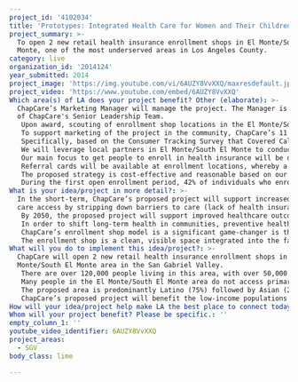 ```yaml
---
project_id: '4102034'
title: 'Prototypes: Integrated Health Care for Women and Their Children'
project_summary: >-
  To open 2 new retail health insurance enrollment shops in El Monte/South El
  Monte, one of the most underserved areas in Los Angeles County.
category: live
organization_id: '2014124'
year_submitted: 2014
project_image: 'https://img.youtube.com/vi/6AUZY8VvXXQ/maxresdefault.jpg'
project_video: 'https://www.youtube.com/embed/6AUZY8VvXXQ'
Which area(s) of LA does your project benefit? Other (elaborate): >-
  ChapCare’s Marketing Manager will manage the project. The Manager is a member
  of ChapCare's Senior Leadership Team.
   Upon award, scouting of enrollment shop locations in the El Monte/South El Monte area will begin. Based on previous experience, we expect to locate the 2 shop spaces within 4 weeks, with an additional 2 weeks required to operationalize the sites.
   To support marketing of the project in the community, ChapCare’s 11 member Outreach Department will launch an outreach and education campaign to generate leads that will be enrolled at the 2 shops. 
   Specifically, based on the Consumer Tracking Survey that Covered California conducted (May 6, 2014), we know that the vast majority of people are aware of the Affordable Care Act (ACA) and their health insurance options, but what many have not chosen to do is enroll. What this means is that continued education is paramount to decrease barriers to enrollment. 
   We will leverage local partners in El Monte/South El Monte to conduct the majority of outreach work (i.e. making flyers available at their locations). These include the El Monte/South El Monte Chamber of Commerce, Greater El Monte Community Hospital, local school districts, community based organizations, libraries, etc. Outreach conducted by ChapCare directly will focus on locations where the populations live, work, shop, and play; and local high volume locations and events.
   Our main focus to get people to enroll in health insurance will be on planning an aggressive education campaign that will provide group presentations to capitalize on the awareness already created. Education presentations will provide general information about health insurance, and more targeted information that seeks to respond to consumer concerns.
   Referral cards will be available at enrollment locations, whereby a consumer can write a note to a friend about their positive experience enrolling into health insurance, and to encourage them to enroll. These will be mailed at no cost to the client. 
   The proposed strategy is cost-effective and reasonable based on our previous experience and lessons learned.
   During the first open enrollment period, 42% of individuals who enrolled at our enrollment shop in Pasadena did so after a friend or family member enrolled and told them about it. As seen during the first open enrollment period, we expect the initial Outreach & Education to launch a multiplying effect that will leverage limited dollars into a sustained wave of activity.
What is your idea/project in more detail?: >-
  In the short-term, ChapCare’s proposed project will support increased health
  care access by stripping down barriers to care (lack of health insurance).
   By 2050, the proposed project will support improved healthcare outcomes, and healthcare as a key driver of economic viability. Studies have shown that many low-income individuals miss significant amounts of time at school and/or work because of poor health; in many instances, affecting their long-term financial viability. These affects can sometimes be so significant, as to be generational in impact.
   In order to shift long-term health in communities, preventive health care is key. In order for people to pro-actively access health care, health insurance is essential. 
   ChapCare’s enrollment shop model is a significant game-changer is this area since it promotes a culture of coverage in communities by normalizing the health insurance process. In most instances, for those who choose to enroll, they have to stand on long lines in a County office to enroll in Medi-Cal or call a phone bank in Sacramento to enroll in Covered California. For those who choose not to enroll there are many issues that need to be overcome such as: a lack of trust, cultural and linguistic barriers, and/or an inability to navigate the complicated health insurance system on their own.
   The enrollment shop is a clean, visible space integrated into the fabric of the community, supported by people the community knows and trusts, that makes enrolling in health insurance feel no different than going to the post office or grocery store.
What will you do to implement this idea/project?: >-
  ChapCare will open 2 new retail health insurance enrollment shops in the El
  Monte/South El Monte area in the San Gabriel Valley. 
   There are over 120,000 people living in this area, with over 50,000 living at or below 200% of the Federal Poverty Level ($22,980 for a single person) who have not accessed health care services. As a result, the area has experienced some of the worst health indicators in Los Angeles County; specifically, the area’s obesity rate ranks 116 out of 117 cities in the County, with over 31% of adults being obese, which has led to high rates of hypertension and diabetes.
   Many people in the El Monte/South El Monte area do not access primary health care services due to a lack of health insurance, which is one of the key barriers to people accessing needed medical services. In the proposed area, there are 39,438 low-income people (living at 400% or below of the Federal Poverty Level) that currently do not have health insurance; of which, 21,789 are eligible for Covered California, and 17,649 can access free insurance (Medi-Cal). 
   The proposed area is predominantly Latino (75%) followed by Asian (20%), with the Asian population being predominantly Chinese and Vietnamese, making services that are culturally and linguistically competent of critical importance.
   ChapCare’s proposed project will benefit the low-income populations of the El Monte/South El Monte region by providing easily accessible health insurance enrollment services. The project will provide services in a culturally and linguistically competent manner that is responsive to the needs of the community.
How will your idea/project help make LA the best place to connect today? In LA2050?: Not applicable.
Whom will your project benefit? Please be specific.: ''
empty_column_1: ''
youtube_video_identifier: 6AUZY8VvXXQ
project_areas:
  - SGV
body_class: lime

---
```

